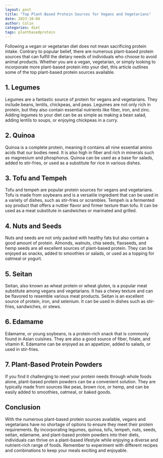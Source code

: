 ```yaml
---
layout: post
title: "Top Plant-Based Protein Sources for Vegans and Vegetarians"
date: 2023-10-04
author: Colin
categories: diet
tags: plantbasedprotein
---
```


Following a vegan or vegetarian diet does not mean sacrificing protein intake. Contrary to popular belief, there are numerous plant-based protein sources that can fulfill the dietary needs of individuals who choose to avoid animal products. Whether you are a vegan, vegetarian, or simply looking to incorporate more plant-based protein into your diet, this article outlines some of the top plant-based protein sources available.

## 1. Legumes

Legumes are a fantastic source of protein for vegans and vegetarians. They include beans, lentils, chickpeas, and peas. Legumes are not only rich in protein, but they also contain essential nutrients like fiber, iron, and zinc. Adding legumes to your diet can be as simple as making a bean salad, adding lentils to soups, or enjoying chickpeas in a curry.

## 2. Quinoa

Quinoa is a complete protein, meaning it contains all nine essential amino acids that our bodies need. It is also high in fiber and rich in minerals such as magnesium and phosphorus. Quinoa can be used as a base for salads, added to stir-fries, or used as a substitute for rice in various dishes.

## 3. Tofu and Tempeh

Tofu and tempeh are popular protein sources for vegans and vegetarians. Tofu is made from soybeans and is a versatile ingredient that can be used in a variety of dishes, such as stir-fries or scrambles. Tempeh is a fermented soy product that offers a nuttier flavor and firmer texture than tofu. It can be used as a meat substitute in sandwiches or marinated and grilled.

## 4. Nuts and Seeds

Nuts and seeds are not only packed with healthy fats but also contain a good amount of protein. Almonds, walnuts, chia seeds, flaxseeds, and hemp seeds are all excellent sources of plant-based protein. They can be enjoyed as snacks, added to smoothies or salads, or used as a topping for oatmeal or yogurt.

## 5. Seitan

Seitan, also known as wheat protein or wheat gluten, is a popular meat substitute among vegans and vegetarians. It has a chewy texture and can be flavored to resemble various meat products. Seitan is an excellent source of protein, iron, and selenium. It can be used in dishes such as stir-fries, sandwiches, or stews.

## 6. Edamame

Edamame, or young soybeans, is a protein-rich snack that is commonly found in Asian cuisines. They are also a good source of fiber, folate, and vitamin K. Edamame can be enjoyed as an appetizer, added to salads, or used in stir-fries.

## 7. Plant-Based Protein Powders

If you find it challenging to meet your protein needs through whole foods alone, plant-based protein powders can be a convenient solution. They are typically made from sources like peas, brown rice, or hemp, and can be easily added to smoothies, oatmeal, or baked goods.

## Conclusion

With the numerous plant-based protein sources available, vegans and vegetarians have no shortage of options to ensure they meet their protein requirements. By incorporating legumes, quinoa, tofu, tempeh, nuts, seeds, seitan, edamame, and plant-based protein powders into their diets, individuals can thrive on a plant-based lifestyle while enjoying a diverse and nutrient-rich range of foods. Remember to experiment with different recipes and combinations to keep your meals exciting and enjoyable.